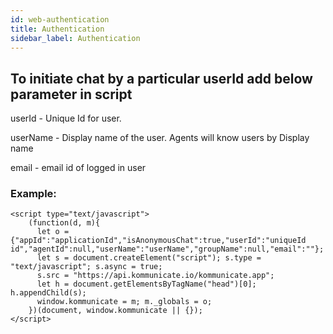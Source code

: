 ```yaml
---
id: web-authentication
title: Authentication
sidebar_label: Authentication
---
```


## To initiate chat by a particular userId add below parameter in script

userId - Unique Id for user.

userName - Display name of the user. Agents will know users by Display name

email - email id of logged in user

### Example:
```
<script type="text/javascript">
    (function(d, m){ 
      let o = {"appId":"applicationId","isAnonymousChat":true,"userId":"uniqueId id","agentId":null,"userName":"userName","groupName":null,"email":""};
      let s = document.createElement("script"); s.type = "text/javascript"; s.async = true;
      s.src = "https://api.kommunicate.io/kommunicate.app";
      let h = document.getElementsByTagName("head")[0]; h.appendChild(s);
      window.kommunicate = m; m._globals = o;
    })(document, window.kommunicate || {});
</script>

```

